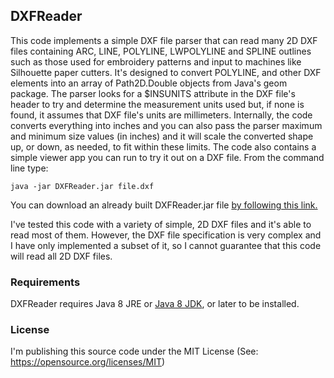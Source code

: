 ## DXFReader
This code implements a simple DXF file parser that can read many 2D DXF files containing ARC, LINE, POLYLINE, LWPOLYLINE and SPLINE outlines such as those used for embroidery patterns and input to machines like Silhouette paper cutters.  It's designed to convert POLYLINE, and other DXF elements into an array of Path2D.Double objects from Java's geom package.  The parser looks for a $INSUNITS attribute in the DXF file's header to try and determine the measurement units used but, if none is found, it assumes that DXF file's units are millimeters.  Internally, the code converts everything into inches and you can also pass the parser maximum and minimum size values (in inches) and it will scale the converted shape up, or down, as needed, to fit within these limits. The code also contains a simple viewer app you can run to try it out on a DXF file.  From the command line type:

    java -jar DXFReader.jar file.dxf
    
You can download an already built DXFReader.jar file [by following this link.](https://github.com/wholder/DXFReader/tree/master/out/artifacts/DXFReader_jar)
        
I've tested this code with a variety of simple, 2D DXF files and it's able to read most of them.  However, the DXF file specification is very complex and I have only implemented a subset of it, so I cannot guarantee that this code will read all 2D DXF files.
### Requirements
DXFReader requires Java 8 JRE or [Java 8 JDK](http://www.oracle.com/technetwork/java/javase/downloads/jdk8-downloads-2133151.html), or later to be installed.
### License
I'm publishing this source code under the MIT License (See: https://opensource.org/licenses/MIT)
